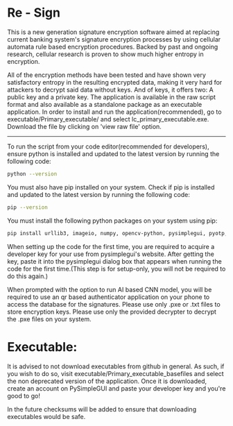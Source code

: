 # Re - Sign
This is a new generation signature encryption software aimed at replacing current banking system's signature encryption processes by using cellular automata rule based encryption procedures. Backed by past and ongoing research, cellular research is proven to show much higher entropy in encryption. 


All of the encryption methods have been tested and have shown very satisfactory entropy in the resulting encrypted data, making it very hard for attackers to decrypt said data without keys. And of keys, it offers two: A public key and a private key.
The application is available in the raw script format and also available as a standalone package as an executable application. In order to install and run the application(recommended), go to executable/Primary_executable/ and select lc_primary_executable.exe. Download the file by clicking on 'view raw file' option.

---
To run the script from your code editor(recommended for developers), ensure python is installed and updated to the latest version by running the following code:
```bash
python --version
```
You must also have pip installed on your system. Check if pip is installed and updated to the latest version by running the following code:
```bash
pip --version
```
You must install the following python packages on your system using pip:
```bash
pip install urllib3, imageio, numpy, opencv-python, pysimplegui, pyotp, qrcode, tensorflow, bcrypt, pyrebase, firebase-admin, requests, sockets
```

When setting up the code for the first time, you are required to acquire a developer key for your use from pysimplegui's website. After getting the key, paste it into the pysimplegui dialog box that appears when running the code for the first time.(This step is for setup-only, you will not be required to do this again.)

When prompted with the option to run AI based CNN model, you will be required to use an qr based authenticator application on your phone to access the database for the signatures.
Please use only .pxe or .txt files to store encryption keys. Please use only the provided decrypter to decrypt the .pxe files on your system.

# Executable:

It is advised to not download executables from github in general. As such, if you wish to do so, visit executable/Primary_executable_basefiles and select the non deprecated version of the application. Once it is downloaded, create an account on PySimpleGUI and paste your developer key and you're good to go!

In the future checksums will be added to ensure that downloading executables would be safe.
